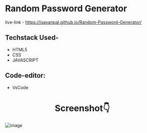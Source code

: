 # Random Password Generator
live-link - https://isayanpal.github.io/Random-Password-Generator/
  
## Techstack Used-
- HTML5
- CSS
- JAVASCRIPT

## Code-editor:
- VsCode

<h1 align="center">Screenshot👇</h1>

![image](https://user-images.githubusercontent.com/102523492/206265208-b627345b-ff1f-4dbb-aafd-9b940a0e22a8.png)
